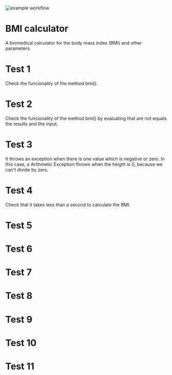 ![example workflow](https://github.com/jmhorcas/bmicalc/actions/workflows/maven.yml/badge.svg)

# BMI calculator
A biomedical calculator for the body mass index (BMI) and other parameters.

# Test 1
Check the funcionality of the method bmi().

# Test 2
Check the funcionality of the method bmi() by evaluating that are not equals the results and the input. 

# Test 3
It throws an exception when there is one value which is negative or zero. In this case, a Arithmetic Exception throws when the height is 0, because we can't divide by zero.

# Test 4
Check that it takes less than a second to calculate the BMI.

# Test 5
# Test 6
# Test 7
# Test 8
# Test 9
# Test 10
# Test 11

